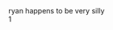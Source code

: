 <html lang="en-us">
	<head>
		ryan happens to be very silly
	</head>
 	<body>
		  <div id="1">1</div>
		<script type="text/javascript">
		var game = document.getElementById ("game") ;

		var game = 0 ;
		var onClick = function( e ) {
 		   console.log('game was ', game);
		    game = 1 ;
		    console.log('Now game = ' , game);
		}

		game.onclick = onClick ;
		</script>
  
		  <div id="2">2</div>
		<script type="text/javascript">
		var game = document.getElementById ("game") ;

		var game = 0 ;
		var onClick = function( e ) {
 		   console.log('game was ', game);
		    game = 2 ;
		    console.log('Now game = ' , game);
		}

		game.onclick = onClick ;
		</script>

  		  <div id="3">3</div>
		<script type="text/javascript">
		var game = document.getElementById ("game") ;

		var game = 0 ;
		var onClick = function( e ) {
 		   console.log('game was ', game);
		    game = 3 ;
		    console.log('Now game = ' , game);
		}

		game.onclick = onClick ;
		</script>
  	</body>
